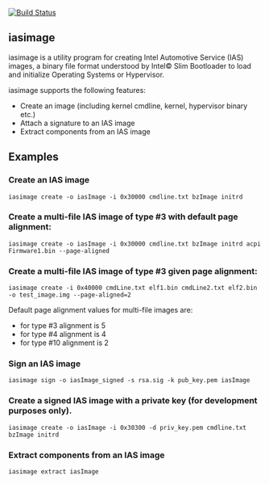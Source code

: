 [![Build Status](https://travis-ci.com/intel/iasimage.svg?branch=master)](https://travis-ci.com/intel/iasimage)

iasimage
-----------

iasimage is a utility program for creating Intel Automotive Service (IAS) images, a binary file format understood by Intel© Slim Bootloader to load and initialize Operating Systems or Hypervisor.

iasimage supports the following features:

* Create an image (including kernel cmdline, kernel, hypervisor binary etc.)
* Attach a signature to an IAS image
* Extract components from an IAS image

## Examples

### Create an IAS image
`iasimage create -o iasImage -i 0x30000 cmdline.txt bzImage initrd`

### Create a multi-file IAS image of type #3 with default page alignment:
`iasimage create -o iasImage -i 0x30000 cmdline.txt bzImage initrd acpi Firmware1.bin --page-aligned`

### Create a multi-file IAS image of type #3 given page alignment:
`iasimage create -i 0x40000 cmdLine.txt elf1.bin cmdLine2.txt elf2.bin -o test_image.img --page-aligned=2`

Default page alignment values for multi-file images are:

* for type #3 alignment is 5
* for type #4 alignment is 4
* for type #10 alignment is 2

### Sign an IAS image
`iasimage sign -o iasImage_signed -s rsa.sig -k pub_key.pem iasImage`

### Create a signed IAS image with a private key (for development purposes only).
`iasimage create -o iasImage -i 0x30300 -d priv_key.pem cmdline.txt bzImage initrd`

### Extract components from an IAS image
`iasimage extract iasImage`
